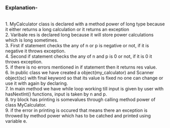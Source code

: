 <h3>Explanation-</h3>
<br>1. MyCalculator class is declared with a method power of long type because it either returns a long calculation or it returns an exception
<br>2. Varibale res is declared long because it will store power calculations which is long sometimes.
<br>3. First if statement checks the any of n or p is negative or not, if it is negative it throws exception.
<br>4. Second if statement checks the any of n and p is 0 or not, if it is 0 it throws exception.
<br>5. if there is no errors mentioned in if statement then it returns res value.
<br>6. In public class we have created a object(my_calculator) and Scanner object(sc) with final keyword so that its value is fixed no one can change or use it with again by declaring.
<br>7. In main method we have while loop working till input is given by user with hasNextInt() functions, input is taken by n and p.
<br>8. try block has printing is somevalues through calling method power of class MyCalculator.
<br>9. if the error in printing is occured that means there an exception is throwed by method power which has to be catched and printed using variable e.
